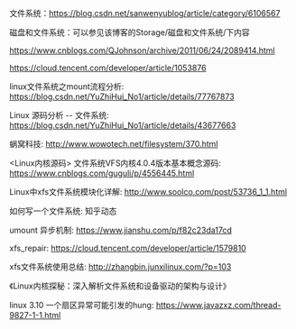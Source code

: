 文件系统：https://blog.csdn.net/sanwenyublog/article/category/6106567

磁盘和文件系统：可以参见该博客的Storage/磁盘和文件系统/下内容

https://www.cnblogs.com/QJohnson/archive/2011/06/24/2089414.html

https://cloud.tencent.com/developer/article/1053876

linux文件系统之mount流程分析: https://blog.csdn.net/YuZhiHui_No1/article/details/77767873

Linux 源码分析 -- 文件系统: https://blog.csdn.net/YuZhiHui_No1/article/details/43677663

蜗窝科技: http://www.wowotech.net/filesystem/370.html

<Linux内核源码> 文件系统VFS内核4.0.4版本基本概念源码: https://www.cnblogs.com/guguli/p/4556445.html

Linux中xfs文件系统模块化详解: http://www.soolco.com/post/53736_1_1.html

如何写一个文件系统: 知乎动态

umount 异步机制: https://www.jianshu.com/p/f82c23da17cd


xfs_repair: https://cloud.tencent.com/developer/article/1579810

xfs文件系统使用总结: http://zhangbin.junxilinux.com/?p=103


《Linux内核探秘：深入解析文件系统和设备驱动的架构与设计》


linux 3.10 一个扇区异常可能引发的hung: https://www.javazxz.com/thread-9827-1-1.html